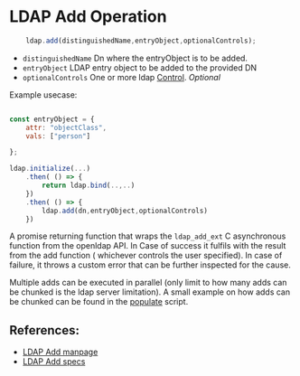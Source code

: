 # LDAP Add Operation

```javascript
    ldap.add(distinguishedName,entryObject,optionalControls);
```

* `distinguishedName` Dn where the entryObject is to be added.
* `entryObject` LDAP entry object to be added to the provided DN
* `optionalControls` One or more ldap [Control](../controls.MD). _Optional_

Example usecase:

```javascript

const entryObject = {
    attr: "objectClass",
    vals: ["person"]

};

ldap.initialize(...)
    .then( () => {
        return ldap.bind(..,..)
    })
    .then( () => {
        ldap.add(dn,entryObject,optionalControls)
    })

```

A promise returning function that wraps the `ldap_add_ext` C asynchronous function from the openldap API. In Case of success it fulfils with  the result from the add function ( whichever controls the user specified). In case of failure, it throws a custom error that can be further inspected for the cause.

Multiple adds can be executed in parallel (only limit to how many adds can be chunked is the ldap server limitation). A small example on how adds can be chunked can be found in the [populate](../../populate.js) script.


## References:

* [LDAP Add manpage](https://linux.die.net/man/3/ldap_add_ext)
* [LDAP Add specs](https://www.ldap.com/the-ldap-add-operation)

